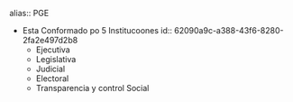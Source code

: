 alias:: PGE

- Esta Conformado po 5 Institucoones
  id:: 62090a9c-a388-43f6-8280-2fa2e497d2b8
	- Ejecutiva
	- Legislativa
	- Judicial
	- Electoral
	- Transparencia y control Social